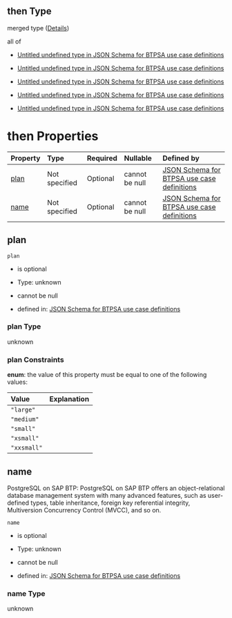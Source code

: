 ## then Type

merged type ([Details](btpsa-usecase-properties-services-items-allof-1-then-allof-79-then.md))

all of

*   [Untitled undefined type in JSON Schema for BTPSA use case definitions](btpsa-usecase-properties-services-items-allof-1-then-allof-79-then-allof-0.md "check type definition")

*   [Untitled undefined type in JSON Schema for BTPSA use case definitions](btpsa-usecase-properties-services-items-allof-1-then-allof-79-then-allof-1.md "check type definition")

*   [Untitled undefined type in JSON Schema for BTPSA use case definitions](btpsa-usecase-properties-services-items-allof-1-then-allof-79-then-allof-2.md "check type definition")

*   [Untitled undefined type in JSON Schema for BTPSA use case definitions](btpsa-usecase-properties-services-items-allof-1-then-allof-79-then-allof-3.md "check type definition")

*   [Untitled undefined type in JSON Schema for BTPSA use case definitions](btpsa-usecase-properties-services-items-allof-1-then-allof-79-then-allof-4.md "check type definition")

# then Properties

| Property      | Type          | Required | Nullable       | Defined by                                                                                                                                                                                                            |
| :------------ | :------------ | :------- | :------------- | :-------------------------------------------------------------------------------------------------------------------------------------------------------------------------------------------------------------------- |
| [plan](#plan) | Not specified | Optional | cannot be null | [JSON Schema for BTPSA use case definitions](btpsa-usecase-properties-services-items-allof-1-then-allof-79-then-properties-plan.md "undefined#/properties/services/items/allOf/1/then/allOf/79/then/properties/plan") |
| [name](#name) | Not specified | Optional | cannot be null | [JSON Schema for BTPSA use case definitions](btpsa-usecase-properties-services-items-allof-1-then-allof-79-then-properties-name.md "undefined#/properties/services/items/allOf/1/then/allOf/79/then/properties/name") |

## plan



`plan`

*   is optional

*   Type: unknown

*   cannot be null

*   defined in: [JSON Schema for BTPSA use case definitions](btpsa-usecase-properties-services-items-allof-1-then-allof-79-then-properties-plan.md "undefined#/properties/services/items/allOf/1/then/allOf/79/then/properties/plan")

### plan Type

unknown

### plan Constraints

**enum**: the value of this property must be equal to one of the following values:

| Value       | Explanation |
| :---------- | :---------- |
| `"large"`   |             |
| `"medium"`  |             |
| `"small"`   |             |
| `"xsmall"`  |             |
| `"xxsmall"` |             |

## name

PostgreSQL on SAP BTP: PostgreSQL on SAP BTP offers an object-relational database management system with many advanced features, such as user-defined types, table inheritance, foreign key referential integrity, Multiversion Concurrency Control (MVCC), and so on.

`name`

*   is optional

*   Type: unknown

*   cannot be null

*   defined in: [JSON Schema for BTPSA use case definitions](btpsa-usecase-properties-services-items-allof-1-then-allof-79-then-properties-name.md "undefined#/properties/services/items/allOf/1/then/allOf/79/then/properties/name")

### name Type

unknown
